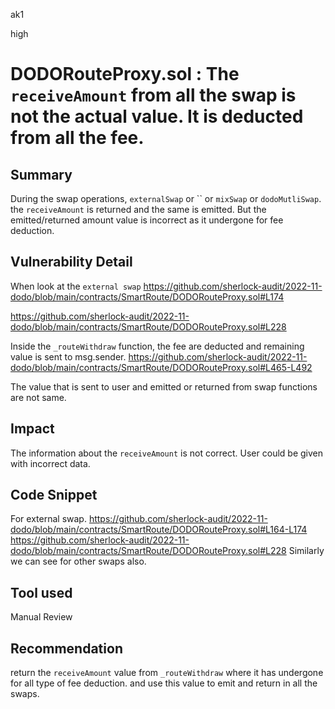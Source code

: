 ak1

high

# DODORouteProxy.sol : The `receiveAmount` from all the swap is not the actual value. It is deducted from all the fee.

## Summary
During the swap operations, `externalSwap` or `` or `mixSwap` or `dodoMutliSwap`. the `receiveAmount` is returned and the same is emitted.
But the emitted/returned amount value is incorrect as it undergone for fee deduction.

## Vulnerability Detail
When look at the `external swap`
https://github.com/sherlock-audit/2022-11-dodo/blob/main/contracts/SmartRoute/DODORouteProxy.sol#L174

https://github.com/sherlock-audit/2022-11-dodo/blob/main/contracts/SmartRoute/DODORouteProxy.sol#L228

Inside the `_routeWithdraw` function, the fee are deducted and remaining value is sent to msg.sender.
https://github.com/sherlock-audit/2022-11-dodo/blob/main/contracts/SmartRoute/DODORouteProxy.sol#L465-L492

The value that is sent to user and emitted or returned from swap functions are not same.

## Impact
The information about the `receiveAmount` is not correct.
User could be given with incorrect data.

## Code Snippet
For external swap.
https://github.com/sherlock-audit/2022-11-dodo/blob/main/contracts/SmartRoute/DODORouteProxy.sol#L164-L174
https://github.com/sherlock-audit/2022-11-dodo/blob/main/contracts/SmartRoute/DODORouteProxy.sol#L228
Similarly we can see for other swaps also.

## Tool used

Manual Review

## Recommendation
return the `receiveAmount` value from `_routeWithdraw` where it has undergone for all type of fee deduction. and use this value to emit and return in all the swaps.

